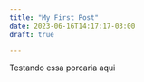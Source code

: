 ```yaml
---
title: "My First Post"
date: 2023-06-16T14:17:17-03:00
draft: true

---
```


Testando essa porcaria aqui